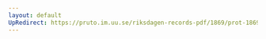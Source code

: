 ```yaml
---
layout: default
UpRedirect: https://pruto.im.uu.se/riksdagen-records-pdf/1869/prot-1869--fk--407/prot-1869--fk--407_012.pdf
---
```

